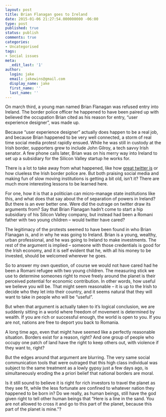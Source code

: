 ```yaml
---
layout: post
title: Brian Flanagan goes to Ireland
date: 2015-01-06 21:27:54.000000000 -06:00
type: post
published: true
status: publish
comments: true
categories:
- Uncategorised
tags:
- Social issues
meta:
  _edit_last: '1'
author:
  login: jake
  email: jakewins@gmail.com
  display_name: jake
  first_name: ''
  last_name: ''
---
```

<p>On march third, a young man named Brian Flanagan was refused entry into Ireland. The border police officer he happened to have been paired up with believed the occupation Brian cited as his reason for entry, “user experience designer”, was made up.</p>
<p><!--more--></p>
<p>Because “user experience designer” actually does happen to be a real job, and because Brian happened to be very well connected, a storm of real time social media protest rapidly ensued. While he was still in custody at the Irish border, supporters grew to include John Gilroy, a tech savvy Irish senator. A few phone calls later, Brian was on his merry way into Ireland to set up a subsidiary for the Silicon Valley startup he works for.</p>
<p>There is a lot to take away from what happened, like how <a title="All about how great twitter is" href="http://www.readability.com/read?url=http://techcrunch.com/2012/03/03/ux-expert-23-almost-refused-entry-to-ireland-to-hire-people-names-flanagan/">great twitter is</a> or how clueless the Irish border police are. But both praising social media and making fun of slow moving institutions is getting a bit old, isn’t it? There are much more interesting lessons to be learned here.</p>
<p>For one, how it is that a politician can micro-manage state institutions like this, and what does that say about the of separation of powers in Ireland? But there is an ever better one. Were did the outrage on twitter draw its arguments from? Say that Brian Flanagan hadn’t come to start a hip subsidiary of his Silicon Valley company, but instead had been a Romani father with two young children – would twitter have cared?</p>
<p>The legitimacy of the protests seemed to have been found in who Brian Flanagan is, and in why he was going to Ireland. Brian is a young, wealthy, urban professional, and he was going to Ireland to make investments. The rest of the argument is implied – someone with those credentials is good for the Irish economy, and it is self evident that he, with all his money to be invested, should be welcomed wherever he goes.</p>
<p>So to answer my own question, of course we would not have cared had he been a Romani refugee with two young children. The measuring stick we use to determine someones right to move freely around the planet is their perceived potential for economic contribution. In other words, how useful we believe you will be. That might seem reasonable – it is up to the Irish to decide who they let into their country, and it seems natural that they will want to take in people who will be “useful”.</p>
<p>But when that argument is actually taken to it’s logical conclusion, we are suddenly sitting in a world where freedom of movement is determined by wealth. If you are rich or successful enough, the world is open to you. If you are not, nations are free to deport you back to Romania.</p>
<p>A long time ago, even that might have seemed like a perfectly reasonable situation. Borders exist for a reason, right? And one group of people who occupy one patch of land have the right to keep others out, with violence if they want to, right?</p>
<p>But the edges around that argument are blurring. The very same social communication tools that were outraged that this high class individual was subject to the same treatment as a lowly gypsy just a few days ago, is simultaneously eroding the a priori belief that national borders are moral.</p>
<p>Is it still sound to believe it is right for rich investors to travel the planet as they see fit, while the less fortunate are confined to whatever nation they happened to be born in? Do we really, as human beings, still have the god given right to tell other human beings that “Here is a line in the sand. You are not allowed to cross it and go to this part of the planet, because this part of the planet is mine."?</p>
